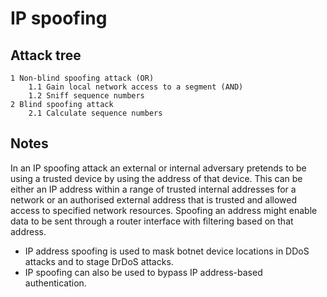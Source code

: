 # IP spoofing

## Attack tree

```text
1 Non-blind spoofing attack (OR)
    1.1 Gain local network access to a segment (AND)
    1.2 Sniff sequence numbers
2 Blind spoofing attack
    2.1 Calculate sequence numbers
```

## Notes

In an IP spoofing attack an external or internal adversary pretends to be using a trusted device by using the address of that device. This can be either an IP address within a range of trusted internal addresses for a network or an authorised external address that is trusted and allowed access to specified network resources. Spoofing an address might enable data to be sent through a router interface with filtering based on that address.
* IP address spoofing is used to mask botnet device locations in DDoS attacks and to stage DrDoS attacks.
* IP spoofing can also be used to bypass IP address-based authentication.
